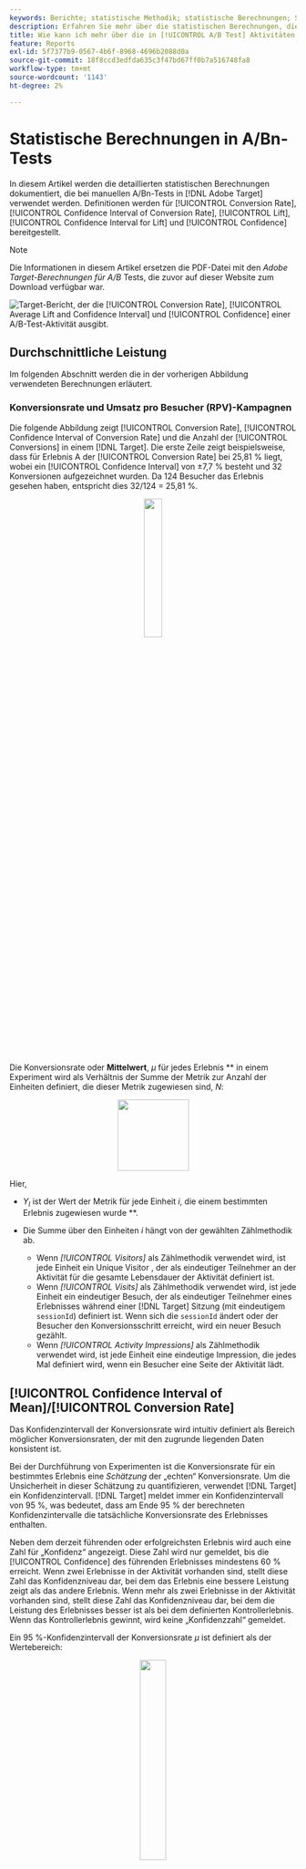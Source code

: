 ```yaml
---
keywords: Berichte; statistische Methodik; statistische Berechnungen; Statistiken; Mittel; Konversionsrate; Umsatz pro Besucher; RPV; Konfidenzintervall; Steigerung; Welch-T-Test; Offline-Berechnungen
description: Erfahren Sie mehr über die statistischen Berechnungen, die bei manuellen [!UICONTROL A/B Test] in verwendet werden [!DNL Adobe Target].
title: Wie kann ich mehr über die in [!UICONTROL A/B Test] Aktivitäten verwendeten statistischen Berechnungen erfahren?
feature: Reports
exl-id: 5f7377b9-0567-4b6f-8968-4696b2088d0a
source-git-commit: 18f8ccd3edfda635c3f47bd67ff0b7a516748fa8
workflow-type: tm+mt
source-wordcount: '1143'
ht-degree: 2%

---
```


# Statistische Berechnungen in A/Bn-Tests

In diesem Artikel werden die detaillierten statistischen Berechnungen dokumentiert, die bei manuellen A/Bn-Tests in [!DNL Adobe Target] verwendet werden. Definitionen werden für [!UICONTROL Conversion Rate], [!UICONTROL Confidence Interval of Conversion Rate], [!UICONTROL Lift], [!UICONTROL Confidence Interval for Lift] und [!UICONTROL Confidence] bereitgestellt.

>[!NOTE]
>
>Die Informationen in diesem Artikel ersetzen die PDF-Datei mit den *Adobe Target-Berechnungen für A/B* Tests, die zuvor auf dieser Website zum Download verfügbar war.

![Target-Bericht, der die [!UICONTROL Conversion Rate], [!UICONTROL Average Lift and Confidence Interval] und [!UICONTROL Confidence] einer A/B-Test-Aktivität ausgibt.](/help/main/c-reports/statistical-methodology/img/target_report.png)

## Durchschnittliche Leistung

Im folgenden Abschnitt werden die in der vorherigen Abbildung verwendeten Berechnungen erläutert.

### Konversionsrate und Umsatz pro Besucher (RPV)-Kampagnen

Die folgende Abbildung zeigt [!UICONTROL Conversion Rate], [!UICONTROL Confidence Interval of Conversion Rate] und die Anzahl der [!UICONTROL Conversions] in einem [!DNL Target]. Die erste Zeile zeigt beispielsweise, dass für Erlebnis A der [!UICONTROL Conversion Rate] bei 25,81 % liegt, wobei ein [!UICONTROL Confidence Interval] von ±7,7 % besteht und 32 Konversionen aufgezeichnet wurden. Da 124 Besucher das Erlebnis gesehen haben, entspricht dies 32/124 = 25,81 %.

<p style="text-align:center;"><img width="25%" src="img/conv_rate.png"></p>

Die Konversionsrate oder **Mittelwert**, *µ<sub></sub>* für jedes Erlebnis ** in einem Experiment wird als Verhältnis der Summe der Metrik zur Anzahl der Einheiten definiert, die dieser Metrik zugewiesen sind, *N<sub></sub>*:

<p style="text-align:center;"><img width="125px" src="img/mean_definition.png"></p>

Hier,

* *Y<sub>I</sub>* ist der Wert der Metrik für jede Einheit *i*, die einem bestimmten Erlebnis zugewiesen wurde **.

* Die Summe über den Einheiten *i* hängt von der gewählten Zählmethodik ab.

   * Wenn *[!UICONTROL Visitors]* als Zählmethodik verwendet wird, ist jede Einheit ein Unique Visitor , der als eindeutiger Teilnehmer an der Aktivität für die gesamte Lebensdauer der Aktivität definiert ist.
   * Wenn *[!UICONTROL Visits]* als Zählmethodik verwendet wird, ist jede Einheit ein eindeutiger Besuch, der als eindeutiger Teilnehmer eines Erlebnisses während einer [!DNL Target] Sitzung (mit eindeutigem `sessionId`) definiert ist. Wenn sich die `sessionId` ändert oder der Besucher den Konversionsschritt erreicht, wird ein neuer Besuch gezählt.
   * Wenn *[!UICONTROL Activity Impressions]* als Zählmethodik verwendet wird, ist jede Einheit eine eindeutige Impression, die jedes Mal definiert wird, wenn ein Besucher eine Seite der Aktivität lädt.

## [!UICONTROL Confidence Interval of Mean]/[!UICONTROL Conversion Rate]

Das Konfidenzintervall der Konversionsrate wird intuitiv definiert als Bereich möglicher Konversionsraten, der mit den zugrunde liegenden Daten konsistent ist.

Bei der Durchführung von Experimenten ist die Konversionsrate für ein bestimmtes Erlebnis eine *Schätzung* der „echten“ Konversionsrate. Um die Unsicherheit in dieser Schätzung zu quantifizieren, verwendet [!DNL Target] ein Konfidenzintervall. [!DNL Target] meldet immer ein Konfidenzintervall von 95 %, was bedeutet, dass am Ende 95 % der berechneten Konfidenzintervalle die tatsächliche Konversionsrate des Erlebnisses enthalten.

Neben dem derzeit führenden oder erfolgreichsten Erlebnis wird auch eine Zahl für „Konfidenz“ angezeigt. Diese Zahl wird nur gemeldet, bis die [!UICONTROL Confidence] des führenden Erlebnisses mindestens 60 % erreicht. Wenn zwei Erlebnisse in der Aktivität vorhanden sind, stellt diese Zahl das Konfidenzniveau dar, bei dem das Erlebnis eine bessere Leistung zeigt als das andere Erlebnis. Wenn mehr als zwei Erlebnisse in der Aktivität vorhanden sind, stellt diese Zahl das Konfidenzniveau dar, bei dem die Leistung des Erlebnisses besser ist als bei dem definierten Kontrollerlebnis. Wenn das Kontrollerlebnis gewinnt, wird keine „Konfidenzzahl“ gemeldet.

Ein 95 %-Konfidenzintervall der Konversionsrate *µ<sub></sub>* ist definiert als der Wertebereich:

<p style="text-align:center;"><img width="30%" src="img/confidence_interval.png"></p>

wobei der Standardfehler für den Mittelwert wie folgt definiert ist

<p style="text-align:center;"><img width="75px" src="img/se_conv_continuous.png"></p>

Wird eine unvoreingenommene Schätzung der Stichprobenstandardabweichung verwendet:

<p style="text-align:center;"><img width="200px" src="img/stdev_definition.png"></p>

Handelt es sich bei der Kampagne um eine Kampagne mit Konversionsrate (d. h. die Konversionsmetrik ist binär), wird der Standardfehler wie folgt reduziert:

<p style="text-align:center;"><img width="150px" src="img/se_conv.png"></p>

## Steigerung

Die folgende Abbildung zeigt [!UICONTROL Lift] und [!UICONTROL Confidence Interval of Lift] in einem [!DNL Target]. Die Zahl stellt den Durchschnitt des Bereichs der Steigerungsgrenzen dar, und der Pfeil gibt an, ob die Steigerung positiv oder negativ ist. Der Pfeil wird grau angezeigt, bis die Konfidenz um 95 % überschritten ist. Nachdem die Konfidenz den Schwellenwert überschritten hat, wird der Pfeil basierend auf einer positiven oder negativen Steigerung grün oder rot angezeigt.

<p style="text-align:center;"><img width="35%" src="img/lift.png"></p>

Die Steigerung zwischen einem Erlebnis ***und dem Kontrollerlebnis <sub>0</sub>* ist das relative „Delta“ der Konversionsraten, definiert als

<p style="text-align:center;"><img width="15%" src="img/lift_definition.png"></p>

wobei die einzelnen Umrechnungskurse wie oben definiert sind. Einfacher ausgedrückt:

```
Lift(Experience N) = (Performance_Experience_N - Performance_Control)/ Performance_Control
```

Wenn die Konversionsrate des Kontrollerlebnisses *<sub>0</sub>* 0 beträgt, gibt es keine Steigerung.

## [!DNL Confidence Interval of Lift]

Das Boxplot-Diagramm in der Spalte [!UICONTROL Average Lift and Confidence Interval] stellt den Durchschnittswert und 95 % [!UICONTROL Confidence Interval of Lift] dar. Das Boxplot-Diagramm ist grau, wenn es eine Überschneidung des Konfidenzintervalls eines bestimmten Nicht-Kontrollerlebnisses mit dem Konfidenzintervall des Kontrollerlebnisses gibt. Das Boxplot-Diagramm ist grün oder rot, wenn der Bereich des Konfidenzintervalls eines bestimmten Erlebnisses über oder unter dem Konfidenzintervall des Kontrollerlebnisses liegt.

Der Standardfehler des Anstiegs zwischen einem Erlebnis ** und dem Kontrollerlebnis *<sub>0</sub>* wird wie folgt definiert:

<p style="text-align:center;"><img width="35%" src="img/se_lift.png" alt="metrischer Mittelwert"></p>

Dann beträgt das 95-%-Konfidenzintervall der Steigerung:

<p style="text-align:center;"><img width="40%" src="img/lift_CI.png"></p>

Diese Berechnung verwendet die „Delta“-Methode und wird [in diesem Dokument ausführlicher beschrieben](/help/main/assets/confidence_interval_lift.pdf)

## [!UICONTROL Confidence]

Die letzte Spalte zeigt die Konfidenz in einem [!DNL Target]. Die Konfidenz eines Erlebnisses ist eine Wahrscheinlichkeit (als Prozentsatz bezeichnet), ein Ergebnis zu erhalten, das so extrem ist wie das beobachtete, wenn die Nullhypothese wahr ist. Im Hinblick auf p-Werte ist die angezeigte Konfidenz *1 - p-Wert*. Eine höhere Konfidenz bedeutet intuitiv, dass die Wahrscheinlichkeit, dass das Kontrollerlebnis und das Nicht-Kontrollerlebnis gleiche Konversionsraten haben, geringer ist.

[!DNL Target] wird zwischen dem Prüferlebnis und dem Kontrollerlebnis ein zweiseitiger **Welch&#39;s t-Test** durchgeführt, um zu testen, ob die Mittel der Prüf- und Kontrollerlebnisse identisch sind. Da wir vor der Durchführung des Experiments normalerweise nicht wissen, ob die Stichprobengrößen und Varianzen zweier Gruppen identisch sind, und [!DNL Target] auch die Übertragung ungleicher Prozentsätze des Traffics an jedes Erlebnis ermöglicht, gehen wir nicht davon aus, dass die Varianz für jedes Erlebnis gleich ist. So wird Welchs t-Test anstelle des Student-t-Tests gewählt.

Um Welchs t-Test durchzuführen, beginnen wir zunächst mit der Berechnung der t-Statistik und der Freiheitsgrade, dann führen wir einen zweiseitigen t-Test durch, um den p-Wert zu erzeugen. Schließlich berechnen wir die Konfidenz auf der Basis des p-Werts.

Die *t*-Statistik ist definiert als die Differenz der Mittelwerte zweier unabhängiger Zufallsvariablen, ** und *<sub>0</sub>*, geteilt durch den Standardfehler der Differenz:

<p style="text-align:center;"><img width="100px" src="img/t_value.png"></p>

Dabei sind *µ<sub>v</sub>* und *µ<sub>v0</sub>* die Mittel für ** bzw. *<sub>0</sub>*, und der Standardfehler der Differenz zwischen *µ<sub>v</sub>* und *<sub>v0</sub>* ergibt sich aus:

<p style="text-align:center;"><img width="150px" src="img/standard_error_diff.png"></p>

Dabei sind *<sup></sup><sub>2</sub>* v *und <sup></sup><sub><sub>2</sub></sub>* v *0* die Varianzen zweier Erlebnisse *<sub> bzw.</sub>**0<sub> und</sub>* NN *v<sub> und <sub>Nn</sub></sub>* v *0sind Stichproben fürgrößen für**bzw.<sub></sub>* 000.

Für Welchs t-Test wird der Freiheitsgrad wie folgt berechnet:

<p style="text-align:center;"><img width="180px" src="img/degree_of_freedom.png"></p>

Und der Freiheitsgrad für ** und *<sub>0</sub>* wird definiert als:

<p style="text-align:center;"><img width="100px" src="img/df_v.png"></p>

<p style="text-align:center;"><img width="100px" src="img/df_v0.png"></p>

Dann kann der p-Wert aus der Fläche in den Schwänzen der *t*-Verteilung berechnet werden:

<p style="text-align:center;"><img width="20%" src="img/p_value.png"></p>

Schließlich wird die in [!DNL Target] gemeldete Konfidenz wie folgt definiert:

<p style="text-align:center;"><img width="20%" src="img/confidence.png"></p>

## Durchführen von Berechnungen offline

Der [heruntergeladene CSV-Bericht](/help/main/c-reports/c-report-settings/downloading-data-in-csv-file.md) enthält nur Rohdaten und keine berechneten Metriken wie Umsatz pro Besucher, Steigerung oder Konfidenz, die für A/B-Tests verwendet werden.

Um diese statistischen Größen zu berechnen, laden Sie die Excel[!DNL Target]Datei [Konfidenzrechner abschließen](/help/main/assets/complete_confidence_calculator.xlsx) herunter, um den Wert der Aktivität einzugeben.
